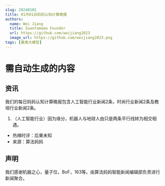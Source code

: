 ```yaml
---
slug: 20240101
title: 01月01日妈妈认知计算晚报
authors:
  name: Wei Jiang
  title: Suanfamama Founder
  url: https://github.com/weijiang2023
  image_url: https://github.com/weijiang2023.png
tags: [垂类大模型]
---
```


# 需自动生成的内容
## 资讯
我们的每日妈妈认知计算晚报包含人工智能行业新闻2条，时尚行业新闻2条及教培行业新闻2条。

1. （人工智能行业）因为缘分，机器人与地球人由只是两条平行线转为相交相遇。
* 热辣时评：后果未知
* 来源：算法妈妈

## 声明

我们感谢机器之心，量子位，BoF，163等。由算法妈妈智能新闻编辑部负责进行新闻聚合。